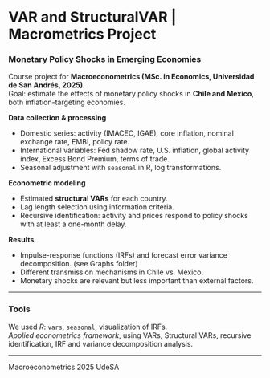 # VAR and StructuralVAR | Macrometrics Project

### Monetary Policy Shocks in Emerging Economies  

Course project for **Macroeconometrics (MSc. in Economics, Universidad de San Andrés, 2025)**.  
Goal: estimate the effects of monetary policy shocks in **Chile and Mexico**, both inflation-targeting economies.  

**Data collection & processing**  
  - Domestic series: activity (IMACEC, IGAE), core inflation, nominal exchange rate, EMBI, policy rate.  
  - International variables: Fed shadow rate, U.S. inflation, global activity index, Excess Bond Premium, terms of trade.  
  - Seasonal adjustment with `seasonal` in R, log transformations.  

**Econometric modeling**  
  - Estimated **structural VARs** for each country.  
  - Lag length selection using information criteria.  
  - Recursive identification: activity and prices respond to policy shocks with at least a one-month delay.  

**Results**  
  - Impulse-response functions (IRFs) and forecast error variance decomposition. (see Graphs folder)
  - Different transmission mechanisms in Chile vs. Mexico.  
  - Monetary shocks are relevant but less important than external factors.  

---

### Tools  
We used *R*: `vars`, `seasonal`, visualization of IRFs.  
*Applied econometrics framework*, using VARs, Structural VARs, recursive identification, IRF and variance decomposition analysis.  

---

Macroeconometrics 2025 UdeSA
